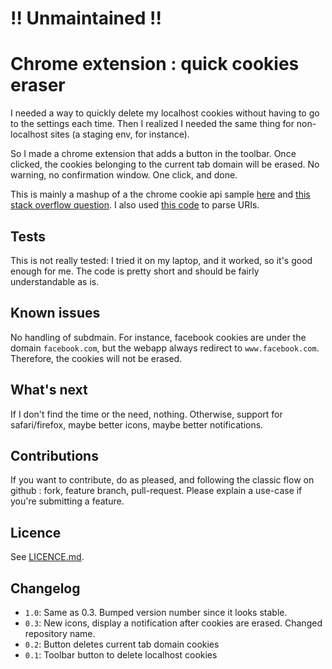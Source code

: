 # !! Unmaintained !!

# Chrome extension : quick cookies eraser

I needed a way to quickly delete my localhost cookies without having to go to the settings each time. Then I realized I needed the same thing for non-localhost sites (a staging env, for instance).

So I made a chrome extension that adds a button in the toolbar. Once clicked, the cookies belonging to the current tab domain will be erased. No warning, no confirmation window. One click, and done.

This is mainly a mashup of a the chrome cookie api sample [here](http://developer.chrome.com/extensions/samples.html) and [this stack overflow question](http://stackoverflow.com/questions/6694173/manage-cookies-from-google-chrome-extension). I also used [this code](http://gunblad3.blogspot.fr/2008/05/uri-url-parsing.html) to parse URIs.

## Tests

This is not really tested: I tried it on my laptop, and it worked, so it's good enough for me. The code is pretty short and should be fairly understandable as is.

## Known issues

No handling of subdmain. For instance, facebook cookies are under the domain `facebook.com`, but the webapp always redirect to `www.facebook.com`. Therefore, the cookies will not be erased.

## What's next

If I don't find the time or the need, nothing. Otherwise, support for safari/firefox, maybe better icons, maybe better notifications.

## Contributions

If you want to contribute, do as pleased, and following the classic flow on github : fork, feature branch, pull-request.
Please explain a use-case if you're submitting a feature.

## Licence

See [LICENCE.md](https://github.com/ksol/chrome-cookies-eraser/blob/master/LICENCE.md).

## Changelog

* `1.0`: Same as 0.3. Bumped version number since it looks stable.
* `0.3`: New icons, display a notification after cookies are erased. Changed repository name.
* `0.2`: Button deletes current tab domain cookies
* `0.1`: Toolbar button to delete localhost cookies
